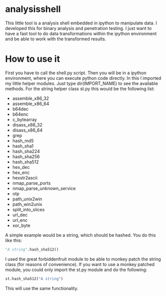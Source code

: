 # analysisshell

This little tool is a analysis shell embedded in ipython to manipulate data. 
I developed this for binary analysis and penetration testing. I just want to have a fast tool to do data transformations
within the ipython environment and be able to work with the transformed results. 

# How to use it

First you have to call the shell.py script. Then you will be in a ipython environment, where you can execute python code
directly. In this I imported my little helper modules. Just type dir(IMPORT_NAME) to see the available methods. For the string 
helper class st.py this would be the following list:

- assemble_x86_32
- assemble_x86_64
- b64dec
- b64enc
- c_bytearray
- disass_x86_32
- disass_x86_64
- grep
- hash_md5
- hash_sha1
- hash_sha224
- hash_sha256
- hash_sha512
- hex_dec
- hex_enc
- hexstr2ascii
- nmap_parse_ports
- nmap_parse_unknown_service
- otp
- path_unix2win
- path_win2unix
- split_into_slices
- url_dec
- url_enc
- xor_byte

A simple example would be a string, which should be hashed. You do this like this:
```python
"A string".hash_sha512()
```
I used the great forbiddenfruit module to be able to monkey patch the string class (for reasons of convenience). 
If you want to use a monkey patched module, you could only import the st.py module and do the following:

```python
st.hash_sha512("A string")
```
This will use the same functionality. 

